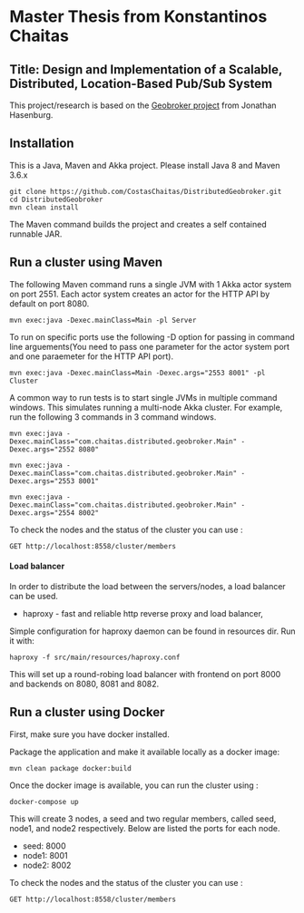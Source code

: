 # Master Thesis from Konstantinos Chaitas
 
## Title: Design and Implementation of a Scalable, Distributed, Location-Based Pub/Sub System

This project/research is based on the [Geobroker project](https://github.com/MoeweX/geobroker) from Jonathan Hasenburg.

## Installation

This is a Java, Maven and Akka project. Please install Java 8 and Maven 3.6.x

```
git clone https://github.com/CostasChaitas/DistributedGeobroker.git
cd DistributedGeobroker
mvn clean install
```
The Maven command builds the project and creates a self contained runnable JAR.

## Run a cluster using Maven

The following Maven command runs a single JVM with 1 Akka actor system on port 2551. Each actor system creates an actor for the HTTP API by default on port 8080.

```
mvn exec:java -Dexec.mainClass=Main -pl Server
```

To run on specific ports use the following -D option for passing in command line arguements(You need to pass one parameter for the actor system port and one paraemeter for the HTTP API port).
```
mvn exec:java -Dexec.mainClass=Main -Dexec.args="2553 8001" -pl Cluster
```

A common way to run tests is to start single JVMs in multiple command windows. This simulates running a multi-node Akka cluster. For example, run the following 3 commands in 3 command windows.

```
mvn exec:java -Dexec.mainClass="com.chaitas.distributed.geobroker.Main" -Dexec.args="2552 8080"
```

```
mvn exec:java -Dexec.mainClass="com.chaitas.distributed.geobroker.Main" -Dexec.args="2553 8001"
```

```
mvn exec:java -Dexec.mainClass="com.chaitas.distributed.geobroker.Main" -Dexec.args="2554 8002"
```

To check the nodes and the status of the cluster you can use : 
```
GET http://localhost:8558/cluster/members
```

#### Load balancer
In order to distribute the load between the servers/nodes, a load balancer can be used.
* haproxy - fast and reliable http reverse proxy and load balancer,

Simple configuration for haproxy daemon can be found in resources dir. Run it with: 
``` 
haproxy -f src/main/resources/haproxy.conf 
```

This will set up a round-robing load balancer with frontend on port 8000 and backends on 8080, 8081 and 8082.


## Run a cluster using Docker

First, make sure you have docker installed.

Package the application and make it available locally as a docker image:
```
mvn clean package docker:build
```

Once the docker image is available, you can run the cluster using :
```
docker-compose up
```

This will create 3 nodes, a seed and two regular members, called seed, node1, and node2 respectively. Below are listed the ports for each node.

* seed: 8000
* node1: 8001
* node2: 8002

To check the nodes and the status of the cluster you can use : 
```
GET http://localhost:8558/cluster/members
```